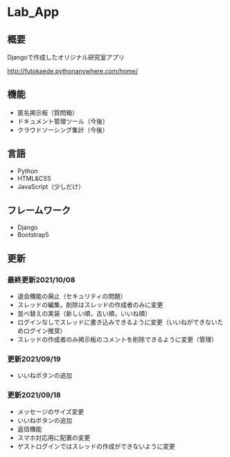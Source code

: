 # Lab_App

## 概要

Djangoで作成したオリジナル研究室アプリ

http://futokaede.pythonanywhere.com/home/

## 機能

- 匿名掲示板（質問箱）
- ドキュメント管理ツール（今後）
- クラウドソーシング集計（今後）

## 言語

 - Python
 - HTML&CSS
 - JavaScript（少しだけ）

## フレームワーク

- Django
- Bootstrap5

## 更新

### 最終更新2021/10/08

- 退会機能の廃止（セキュリティの問題）
- スレッドの編集，削除はスレッドの作成者のみに変更
- 並べ替えの実装（新しい順，古い順，いいね順）
- ログインなしでスレッドに書き込みできるように変更（いいねができないためログイン推奨）
- スレッドの作成者のみ掲示板のコメントを削除できるように変更（管理）

### 更新2021/09/19

- いいねボタンの追加

### 更新2021/09/18

- メッセージのサイズ変更
- いいねボタンの追加
- 返信機能
- スマホ対応用に配置の変更
- ゲストログインではスレッドの作成ができないように変更
